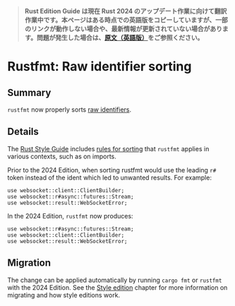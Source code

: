 > **Rust Edition Guide は現在 Rust 2024 のアップデート作業に向けて翻訳作業中です。本ページはある時点での英語版をコピーしていますが、一部のリンクが動作しない場合や、最新情報が更新されていない場合があります。問題が発生した場合は、[原文（英語版）](https://doc.rust-lang.org/nightly/edition-guide/introduction.html)をご参照ください。**

# Rustfmt: Raw identifier sorting

## Summary

`rustfmt` now properly sorts [raw identifiers].

[raw identifiers]: ../../reference/identifiers.html#raw-identifiers

## Details

The [Rust Style Guide] includes [rules for sorting][sorting] that `rustfmt` applies in various contexts, such as on imports.

Prior to the 2024 Edition, when sorting rustfmt would use the leading `r#` token instead of the ident which led to unwanted results. For example:

```rust,ignore
use websocket::client::ClientBuilder;
use websocket::r#async::futures::Stream;
use websocket::result::WebSocketError;
```

In the 2024 Edition, `rustfmt` now produces:

```rust,ignore
use websocket::r#async::futures::Stream;
use websocket::client::ClientBuilder;
use websocket::result::WebSocketError;
```

[Rust Style Guide]: ../../style-guide/index.html
[sorting]: ../../style-guide/index.html#sorting

## Migration

The change can be applied automatically by running `cargo fmt` or `rustfmt` with the 2024 Edition. See the [Style edition] chapter for more information on migrating and how style editions work.

[Style edition]: rustfmt-style-edition.md
